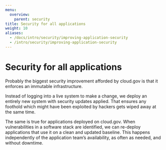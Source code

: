 ```yaml
---
menu:
  overview:
    parent: security
title: Security for all applications
weight: 10
aliases:
  - /docs/intro/security/improving-application-security
  - /intro/security/improving-application-security
---
```


# Security for all applications
Probably the biggest security improvement afforded by cloud.gov is that it enforces an immutable infrastructure.

Instead of logging into a live system to make a change, we deploy an entirely new system with security updates applied. That ensures any foothold which might have been exploited by hackers gets wiped away at the same time.

The same is true for applications deployed on cloud.gov. When vulnerabilities in a software stack are identified, we can re-deploy applications that use it on a clean and updated baseline. This happens independently of the application team’s availability, as often as needed, and without downtime.
